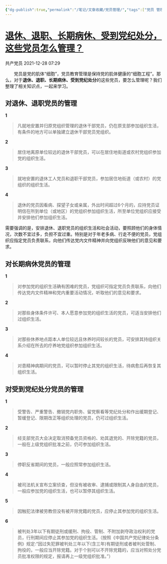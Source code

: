 ```yaml
---
{"dg-publish":true,"permalink":"/笔记/文章收藏/党员管理/","tags":["党员 管理"],"noteIcon":"","created":"","updated":""}
---
```




# [退休、退职、长期病休、受到党纪处分，这些党员怎么管理？](https://mp.weixin.qq.com/s/iR5CxlR7sAZElcMU17jnOA)

共产党员  2021-12-28 07:29

　　党员是党的肌体“细胞”，党员教育管理是保持党的肌体健康的“细胞工程”。那么，对于**退休、退职、长期病休、受到党纪处分**的这些党员，要怎么管理呢？我们整理了相关知识点，一起来学习。


## 对退休、退职党员的管理

**1**

>凡就地安置并归原党组织管理的退休干部党员，仍在原支部参加组织生活，有条件的地方可以单独建立退休干部党员党组织。

**2**

>居住地离原单位较远的退休干部党员，可以在居住地街道或农村党组织参加党的组织生活。

**3**

>就地安置的退休工人党员和退职干部党员，参加居住地街道（或农村）的党组织的组织生活。

**4**

>退休的党员因看病、探望子女或亲属，外出时间超过6个月的，应持党员证明信在所到单位（或地区）的党组织参加组织生活，所至单位党组织应接受并安排他们参加组织生活。

需要强调的是，安排退休、退职党员的组织生活和社会活动，要照顾他们的身体情况，次数不宜过多，负担不宜过重。特别是对于年老多病、行走不便的党员，党组织应指定党员负责联系，向他们传达党内文件精神并向党组织反映他们的意见和要求。

## 对长期病休党员的管理

**1**

>对参加党的组织生活确有困难的党员，党组织可指定党员负责联系，向他们传达党内文件精神和党内重要活动情况，听取他们的意见和要求。

**2**

>对那些身体条件许可、本人愿意参加党的组织生活的党员，可适当安排他们过组织生活。

**3**

>对那些休养地点距本人单位较远且休养时间较长的党员，可安排其持组织关系介绍在所去的疗养地党组织参加组织生活。

**4**

>对患精神病期间的党员，可以暂时停止其党的组织生活，待病愈后再恢复其组织生活。


## 对受到党纪处分党员的管理

**1**

>受警告、严重警告、撤销党内职务、留党察看等党纪处分和作出缓期登记、暂缓登记、限期改正等组织处理的党员，仍可过组织生活。

**2**

>经支部党员大会决定取消预备党员资格的、劝其退党的、开除党籍的党员，一般在上级党组织批准之前，仍可参加组织生活。

**3**

> 停职反省期间的党员，一般应照常参加组织生活。

**4**

> 被司法机关宣布立案侦查，但没有被收审、逮捕或限制其人身自由的党员，一般应参加党的组织生活，也可以暂停其组织生活。

**5**

> 因触犯法律被劳教但没有被开除党籍的党员，应停止其参加党的组织生活。

**6**

> 被判处3年以下有期徒刑或缓刑、拘役、管制、不附加剥夺政治权利的党员，行刑期间应停止其参加党的组织生活。（按照《中国共产党纪律处分条例》规定:“因过失犯罪被判处三年以下(含三年)有期徒刑或者被判处管制、拘役的，一般应当开除党籍。对于个别可以不开除党籍的，应当对照处分党员批准权限的规定，报请再上一级党组织批准。”）
